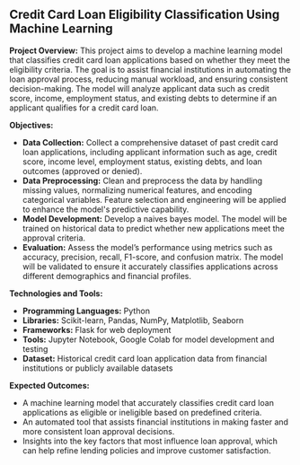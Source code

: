 ## **Credit Card Loan Eligibility Classification Using Machine Learning**

**Project Overview:**
This project aims to develop a machine learning model that classifies credit card loan applications based on whether they meet the eligibility criteria. The goal is to assist financial institutions in automating the loan approval process, reducing manual workload, and ensuring consistent decision-making. The model will analyze applicant data such as credit score, income, employment status, and existing debts to determine if an applicant qualifies for a credit card loan.

**Objectives:**
- **Data Collection:** Collect a comprehensive dataset of past credit card loan applications, including applicant information such as age, credit score, income level, employment status, existing debts, and loan outcomes (approved or denied).
- **Data Preprocessing:** Clean and preprocess the data by handling missing values, normalizing numerical features, and encoding categorical variables. Feature selection and engineering will be applied to enhance the model's predictive capability.
- **Model Development:** Develop a naives bayes model. The model will be trained on historical data to predict whether new applications meet the approval criteria.
- **Evaluation:** Assess the model’s performance using metrics such as accuracy, precision, recall, F1-score, and confusion matrix. The model will be validated to ensure it accurately classifies applications across different demographics and financial profiles.

**Technologies and Tools:**
- **Programming Languages:** Python
- **Libraries:** Scikit-learn, Pandas, NumPy, Matplotlib, Seaborn
- **Frameworks:** Flask  for web deployment
- **Tools:** Jupyter Notebook, Google Colab for model development and testing
- **Dataset:** Historical credit card loan application data from financial institutions or publicly available datasets

**Expected Outcomes:**
- A machine learning model that accurately classifies credit card loan applications as eligible or ineligible based on predefined criteria.
- An automated tool that assists financial institutions in making faster and more consistent loan approval decisions.
- Insights into the key factors that most influence loan approval, which can help refine lending policies and improve customer satisfaction.
